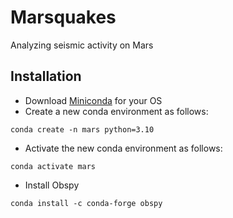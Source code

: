 # Marsquakes 
Analyzing seismic activity on Mars 

## Installation 
* Download [Miniconda](https://docs.conda.io/en/latest/miniconda.html) for your OS 
* Create a new conda environment as follows: 
```
conda create -n mars python=3.10
```
* Activate the new conda environment as follows: 
```
conda activate mars
```
* Install Obspy 
```
conda install -c conda-forge obspy
```

